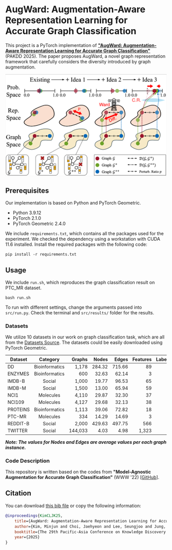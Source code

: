 # AugWard: Augmentation-Aware Representation Learning for Accurate Graph Classification

This project is a PyTorch implementation of [**"AugWard: Augmentation-Aware Representation Learning for Accurate Graph Classification"**]() (PAKDD 2025).
The paper proposes AugWard, a novel graph representation framework that carefully considers the diversity introduced by graph augmentation.

![AugWard Method](./images/augward.png)

## Prerequisites

Our implementation is based on Python and PyTorch Geometric.

- Python 3.9.12
- PyTorch 2.1.0
- PyTorch Geometric 2.4.0

We include `requirements.txt`, which contains all the packages used for the experiment. 
We checked the dependency using a workstation with CUDA 11.6 installed.
Install the required packages with the following code:

```shell
pip install -r requirements.txt
```

## Usage
We include `run.sh`, which reproduces the graph classification result on PTC_MR dataset.

```shell
bash run.sh
```

To run with different settings, change the arguments passed into `src/run.py`.
Check the terminal and `src/results/` folder for the results.

### Datasets

We utilize 10 datasets in our work on graph classification task, which are all from the [Datasets Source](https://chrsmrrs.github.io/datasets/).
The datasets could be easily downloaded using PyTorch Geometric.

| **Dataset** |  **Category**  | **Graphs** | **Nodes** | **Edges** | **Features** | **Labels** |
|-------------|:--------------:|-----------:|----------:|----------:|-------------:|-----------:|
| DD          | Bioinformatics | 1,178      | 284.32    | 715.66    | 89           | 2          |
| ENZYMES     | Bioinformatics | 600        | 32.63     | 62.14     | 3            | 6          |
| IMDB-B      | Social         | 1,000      | 19.77     | 96.53     | 65           | 2          |
| IMDB-M      | Social         | 1,500      | 13.00     | 65.94     | 59           | 3          |
| NCI1        | Molecules      | 4,110      | 29.87     | 32.30     | 37           | 2          |
| NCI109      | Molecules      | 4,127      | 29.68     | 32.13     | 38           | 2          |
| PROTEINS    | Bioinformatics | 1,113      | 39.06     | 72.82     | 18           | 2          |
| PTC-MR      | Molecules      | 334        | 14.29     | 14.69     | 3            | 2          |
| REDDIT-B    | Social         | 2,000      | 429.63    | 497.75    | 566          | 2          |
| TWITTER     | Social         | 144,033    | 4.03      | 4.98      | 1,323        | 2          |

***Note: The values for Nodes and Edges are average values per each graph instance.***

### Code Description

This repository is written based on the codes from **"Model-Agnostic Augmentation for Accurate Graph Classification"** (WWW '22) \[[GitHub](https://github.com/snudatalab/GraphAug)\].
<!-- We provide an overview of this repository as below:

``` Unicode
AugWard/
│
├── images/
│   ├── augward.png                 # the main ideas of AugWard
│   └── KimCLJK25.bib               # bib file    
|
├── src/
│   ├── augment/
│   │   ├── __init__.py               # codes for graph augmentation
│   │   ├── graphcl.py                # codes for NodeDrop, EdgePert
│   │   ├── submix.py                 # codes for SubMix
│   │   └── utils.py                  # code snippets for augmentation
│   │
│   ├── loss/
│   │   ├── __init__.py               # codes for losses
│   │   ├── celoss.py                 # codes for cross entropy loss
│   │   └── target.py                 # codes for target loss
│   │
│   ├── main/
│   │   ├── main_augward.py           # codes for AugWard
│   │   └── main_augplain.py          # codes for training with augmentation
│   │
│   ├── data.py                       # codes for datasets
│   ├── gin.py                        # codes for GIN
│   ├── run.py                        # codes for running AugWard
│   └── utils.py                      # frequently used code snippets
│
├── .gitignore                        # gitignore file
├── LICENSE                           # license for the use of the code
├── README.md                         # readme file
├── requirements.txt                  # required python packages
└── run.sh                            # a working demo of the results                      

``` -->

## Citation
You can download [this bib file](./images/KimCLJK25.bib) or copy the following information:

```bibtex
@inproceedings{KimCLJK25,
    title={AugWard: Augmentation-Aware Representation Learning for Accurate Graph Classification},
    author={Kim, Minjun and Choi, Jaehyeon and Lee, Seungjoo and Jung, Jinhong and Kang, U},
    booktitle={The 29th Pacific-Asia Conference on Knowledge Discovery and Data Mining},
    year={2025}
}
```